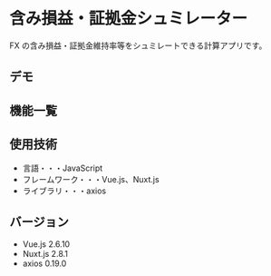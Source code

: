 # 含み損益・証拠金シュミレーター

FX の含み損益・証拠金維持率等をシュミレートできる計算アプリです。

## デモ

## 機能一覧

## 使用技術

- 言語・・・JavaScript
- フレームワーク・・・Vue.js、Nuxt.js
- ライブラリ・・・axios

## バージョン

- Vue.js 2.6.10
- Nuxt.js 2.8.1
- axios 0.19.0
